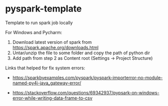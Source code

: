 # pyspark-template
Template to run spark job locally 

For Windows and Pycharm: 
1. Download latest version of spark from https://spark.apache.org/downloads.html
2. Untar/unzip the file to some folder and copy the path of python dir
3. Add path from step 2 as Content root (Settings -> Project Structure)


Links that helped for fix system errors:

* https://sparkbyexamples.com/pyspark/pyspark-importerror-no-module-named-py4j-java_gateway-error/ 
  
* https://stackoverflow.com/questions/69342937/pypsark-on-windows-error-while-writing-data-frame-to-csv
